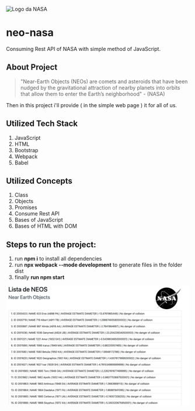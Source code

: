 ![Logo da NASA](https://www.nasa.gov/sites/all/themes/custom/nasatwo/images/nasa-logo.svg)
# neo-nasa
Consuming Rest API of NASA with simple method of JavaScript. 
## About Project
 >"Near-Earth Objects (NEOs) are comets and asteroids that have been nudged by the gravitational attraction of nearby planets into orbits that allow them to enter the Earth’s neighborhood" - (NASA)  

Then in this project i'll provide ( in the simple web page ) it for all of us.  

## Utilized Tech Stack
1. JavaScript
2. HTML
3. Bootstrap
4. Webpack
5. Babel

## Utilized Concepts  
1. Class 
2. Objects
3. Promises
4. Consume Rest API
5. Bases of JavaScript
6. Bases of HTML with DOM

## Steps to run the project:
1. run **npm i** to install all dependencies  
2. run **npx webpack --mode development** to generate files in the folder dist  
3. finally **run npm start**    

![Print of web page](./assets/printWebPage.png)

